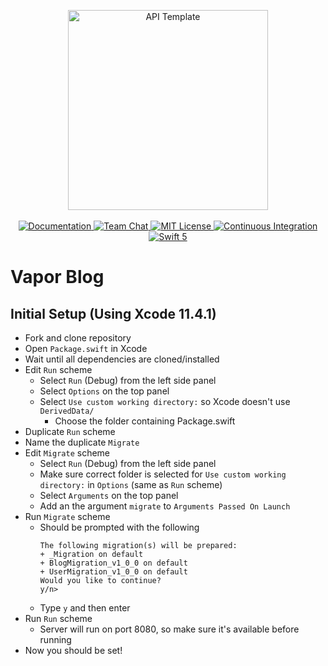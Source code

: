 <p align="center">
    <img src="https://user-images.githubusercontent.com/1342803/36623515-7293b4ec-18d3-11e8-85ab-4e2f8fb38fbd.png" width="320" alt="API Template">
    <br>
    <br>
    <a href="http://docs.vapor.codes/3.0/">
        <img src="http://img.shields.io/badge/read_the-docs-2196f3.svg" alt="Documentation">
    </a>
    <a href="https://discord.gg/vapor">
        <img src="https://img.shields.io/discord/431917998102675485.svg" alt="Team Chat">
    </a>
    <a href="LICENSE">
        <img src="http://img.shields.io/badge/license-MIT-brightgreen.svg" alt="MIT License">
    </a>
    <a href="https://circleci.com/gh/vapor/api-template">
        <img src="https://circleci.com/gh/vapor/api-template.svg?style=shield" alt="Continuous Integration">
    </a>
    <a href="https://swift.org">
        <img src="http://img.shields.io/badge/swift-5-brightgreen.svg" alt="Swift 5">
    </a>
</p>

# Vapor Blog

## Initial Setup (Using Xcode 11.4.1)
* Fork and clone repository
* Open `Package.swift` in Xcode
* Wait until all dependencies are cloned/installed
* Edit `Run` scheme
    * Select `Run` (Debug) from the left side panel
    * Select `Options` on the top panel
    * Select `Use custom working directory:` so Xcode doesn't use `DerivedData/`
        * Choose the folder containing Package.swift
* Duplicate `Run` scheme
* Name the duplicate `Migrate`
* Edit `Migrate` scheme
    * Select `Run` (Debug) from the left side panel
    * Make sure correct folder is selected for `Use custom working directory:` in `Options` (same as `Run` scheme)
    * Select `Arguments` on the top panel
    * Add an the argument `migrate` to `Arguments Passed On Launch`
* Run `Migrate` scheme
    * Should be prompted with the following
        ```
        The following migration(s) will be prepared:
        + _Migration on default
        + BlogMigration_v1_0_0 on default
        + UserMigration_v1_0_0 on default
        Would you like to continue?
        y/n> 
        ```
    * Type `y` and then enter
* Run `Run` scheme
    * Server will run on port 8080, so make sure it's available before running
* Now you should be set!
